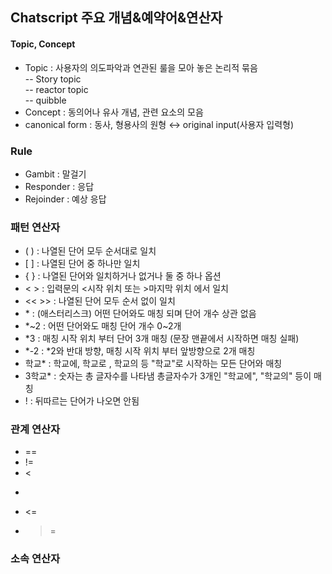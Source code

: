 ## Chatscript 주요 개념&예약어&연산자  

#### Topic, Concept  
 - Topic : 사용자의 의도파악과 연관된 룰을 모아 놓은 논리적 묶음  
 -- Story topic  
 -- reactor topic  
 -- quibble  
 - Concept : 동의어나 유사 개념, 관련 요소의 모음  
 - canonical form : 동사, 형용사의 원형 ↔ original input(사용자 입력형)  

### Rule
 - Gambit : 말걸기
 - Responder : 응답  
 - Rejoinder : 예상 응답  

### 패턴 연산자  
 - ( ) : 나열된 단어 모두 순서대로 일치  
 - \[ ] : 나열된 단어 중 하나만 일치  
 - { } : 나열된 단어와 일치하거나 없거나 둘 중 하나 옵션  
 - < > : 입력문의 <시작 위치 또는 >마지막 위치 에서 일치  
 - << >> : 나열된 단어 모두 순서 없이 일치  
 - \* : (애스터리스크) 어떤 단어와도 매칭 되며 단어 개수 상관 없음  
 - \*~2 : 어떤 단어와도 매칭 단어 개수 0~2개  
 - \*3 : 매칭 시작 위치 부터 단어 3개 매칭  (문장 맨끝에서 시작하면 매칭 실패)  
 - \*-2 : \*2와 반대 방향, 매칭 시작 위치 부터 앞방향으로 2개 매칭  
 - 학교* : 학교에, 학교로 , 학교의 등 "학교"로 시작하는 모든 단어와 매칭  
 - 3학교* : 숫자는 총 글자수를 나타냄 총글자수가 3개인 "학교에", "학교의" 등이 매칭  
 - ! : 뒤따르는 단어가 나오면 안됨  

### 관계 연산자
 - ==  
 - !=  
 - <  
 - >  
 - <=  
 - >=  

### 소속 연산자  

<!--stackedit_data:
eyJoaXN0b3J5IjpbLTkxNzA3NTkzN119
-->